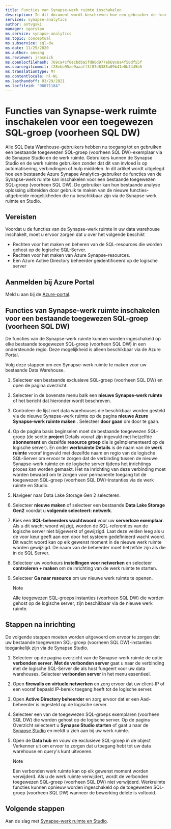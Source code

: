 ```yaml
---
title: Functies van Synapse-werk ruimte inschakelen
description: In dit document wordt beschreven hoe een gebruiker de functies van de Synapse-werk ruimte kan inschakelen op een bestaande toegewezen SQL-groep (voorheen SQL DW).
services: synapse-analytics
author: antvgski
manager: igorstan
ms.service: synapse-analytics
ms.topic: conceptual
ms.subservice: sql-dw
ms.date: 11/25/2020
ms.author: anvang
ms.reviewer: jrasnick
ms.openlocfilehash: 769ca4cf0ecbdba5fd80d977eb69c8a4f58df55f
ms.sourcegitcommit: f28ebb95ae9aaaff3f87d8388a09b41e0b3445b5
ms.translationtype: MT
ms.contentlocale: nl-NL
ms.lasthandoff: 03/29/2021
ms.locfileid: "98071184"
---
```

# <a name="enabling-synapse-workspace-features-for-a-dedicated-sql-pool-formerly-sql-dw"></a>Functies van Synapse-werk ruimte inschakelen voor een toegewezen SQL-groep (voorheen SQL DW)

Alle SQL Data Warehouse-gebruikers hebben nu toegang tot en gebruiken een bestaande toegewezen SQL-groep (voorheen SQL DW)-exemplaar via de Synapse Studio en de werk ruimte. Gebruikers kunnen de Synapse Studio en de werk ruimte gebruiken zonder dat dit van invloed is op automatisering, verbindingen of hulp middelen. In dit artikel wordt uitgelegd hoe een bestaande Azure Synapse Analytics-gebruiker de functies van de Synapse-werk ruimte kan inschakelen voor een bestaande toegewezen SQL-groep (voorheen SQL DW). De gebruiker kan hun bestaande analyse oplossing uitbreiden door gebruik te maken van de nieuwe functies-uitgebreide mogelijkheden die nu beschikbaar zijn via de Synapse-werk ruimte en Studio.   

## <a name="prerequisites"></a>Vereisten
Voordat u de functies van de Synapse-werk ruimte in uw data warehouse inschakelt, moet u ervoor zorgen dat u over het volgende beschikt
- Rechten voor het maken en beheren van de SQL-resources die worden gehost op de logische SQL-Server.
- Rechten voor het maken van Azure Synapse-resources.
- Een Azure Active Directory beheerder geïdentificeerd op de logische server

## <a name="sign-in-to-the-azure-portal"></a>Aanmelden bij Azure Portal

Meld u aan bij de [Azure-portal](https://portal.azure.com/).

## <a name="enabling-synapse-workspace-features-for-an-existing-dedicated-sql-pool-formerly-sql-dw"></a>Functies van Synapse-werk ruimte inschakelen voor een bestaande toegewezen SQL-groep (voorheen SQL DW)

De functies van de Synapse-werk ruimte kunnen worden ingeschakeld op elke bestaande toegewezen SQL-groep (voorheen SQL DW) in een ondersteunde regio. Deze mogelijkheid is alleen beschikbaar via de Azure Portal.

Volg deze stappen om een Synapse-werk ruimte te maken voor uw bestaande Data Warehouse.
1. Selecteer een bestaande exclusieve SQL-groep (voorheen SQL DW) en open de pagina overzicht.
2. Selecteer in de bovenste menu balk een **nieuwe Synapse-werk ruimte** of het bericht dat hieronder wordt beschreven.
3. Controleer de lijst met data warehouses die beschikbaar worden gesteld via de nieuwe Synapse-werk ruimte op de pagina **nieuwe Azure Synapse-werk ruimte maken** . Selecteer **door gaan** om door te gaan.
4. Op de pagina basis beginselen moet de bestaande toegewezen SQL-groep (de sectie **project** Details vooraf zijn ingevuld met hetzelfde **abonnement** en dezelfde **resource groep** die is geïmplementeerd op de logische server). En onder **werkruimte Details** is de naam van de **werk ruimte** vooraf ingevuld met dezelfde naam en regio van de logische SQL-Server om ervoor te zorgen dat de verbinding tussen de nieuwe Synapse-werk ruimte en de logische server tijdens het inrichtings proces kan worden gemaakt. Het na inrichting van deze verbinding moet worden bewaard om te zorgen voor permanente toegang tot de toegewezen SQL-groep (voorheen SQL DW)-instanties via de werk ruimte en Studio.
5. Navigeer naar Data Lake Storage Gen 2 selecteren.
6. Selecteer **nieuwe maken** of selecteer een bestaande **Data Lake Storage Gen2** voordat u **volgende selecteert: netwerk**.
7. Kies een **SQL-beheerders wachtwoord** voor uw **serverloze exemplaar**. Als u dit wacht woord wijzigt, worden de SQL-referenties van de logische server niet bijgewerkt of gewijzigd. Laat deze velden leeg als u de voor keur geeft aan een door het systeem gedefinieerd wacht woord. Dit wacht woord kan op elk gewenst moment in de nieuwe werk ruimte worden gewijzigd. De naam van de beheerder moet hetzelfde zijn als die in de SQL Server.
8. Selecteer uw voorkeurs **instellingen voor netwerken** en selecteer **controleren + maken** om de inrichting van de werk ruimte te starten.
9. Selecteer **Ga naar resource** om uw nieuwe werk ruimte te openen.

    > [!NOTE]
    > Alle toegewezen SQL-groeps instanties (voorheen SQL DW) die worden gehost op de logische server, zijn beschikbaar via de nieuwe werk ruimte.

## <a name="post-provisioning-steps"></a>Stappen na inrichting
De volgende stappen moeten worden uitgevoerd om ervoor te zorgen dat uw bestaande toegewezen SQL-groep (voorheen SQL DW)-instanties toegankelijk zijn via de Synapse Studio.
1. Selecteer op de pagina overzicht van de Synapse-werk ruimte de optie **verbonden server**. **Met de verbonden server** gaat u naar de verbinding met de logische SQL-Server die als host fungeert voor uw data warehouses. Selecteer **verbonden server** in het menu essentieel.
2. Open **firewalls en virtuele netwerken** en zorg ervoor dat uw client-IP of een vooraf bepaald IP-bereik toegang heeft tot de logische server.
3. Open **Active Directory beheerder** en zorg ervoor dat er een Aad-beheerder is ingesteld op de logische server.
4. Selecteer een van de toegewezen SQL-groeps exemplaren (voorheen SQL DW) die worden gehost op de logische server. Op de pagina Overzicht selecteert u **Synapse Studio starten** of gaat u naar de [Synapse Studio](https://web.azuresynapse.net) en meldt u zich aan bij uw werk ruimte.

5. Open de **Data hub** en vouw de exclusieve SQL-groep in de object Verkenner uit om ervoor te zorgen dat u toegang hebt tot uw data warehouse en query's kunt uitvoeren.

    > [!NOTE] 
    > Een verbonden werk ruimte kan op elk gewenst moment worden verwijderd. Als u de werk ruimte verwijdert, wordt de verbonden toegewezen SQL-groep (voorheen SQL DW) niet verwijderd. Werkruimte functies kunnen opnieuw worden ingeschakeld op de toegewezen SQL-groep (voorheen SQL DW) wanneer de bewerking delete is voltooid.

## <a name="next-steps"></a>Volgende stappen
Aan de slag met [Synapse-werk ruimte en Studio](../get-started.md).
